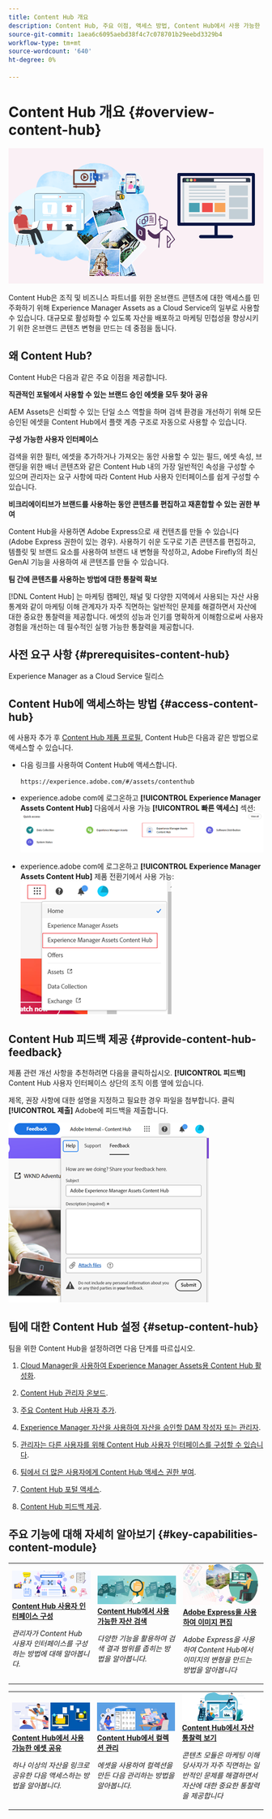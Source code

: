 ```yaml
---
title: Content Hub 개요
description: Content Hub, 주요 이점, 액세스 방법, Content Hub에서 사용 가능한 옵션에 대한 피드백을 제공하는 방법에 대해 자세히 알아보십시오.
source-git-commit: 1aea6c6095aebd38f4c7c078701b29eebd3329b4
workflow-type: tm+mt
source-wordcount: '640'
ht-degree: 0%

---
```



# Content Hub 개요 {#overview-content-hub}

![Content Hub 개요](assets/content-hub-overview.png)

Content Hub은 조직 및 비즈니스 파트너를 위한 온브랜드 콘텐츠에 대한 액세스를 민주화하기 위해 Experience Manager Assets as a Cloud Service의 일부로 사용할 수 있습니다. 대규모로 활성화할 수 있도록 자산을 배포하고 마케팅 민첩성을 향상시키기 위한 온브랜드 콘텐츠 변형을 만드는 데 중점을 둡니다.

## 왜 Content Hub?

Content Hub은 다음과 같은 주요 이점을 제공합니다.

**직관적인 포털에서 사용할 수 있는 브랜드 승인 에셋을 모두 찾아 공유**

AEM Assets은 신뢰할 수 있는 단일 소스 역할을 하며 검색 환경을 개선하기 위해 모든 승인된 에셋을 Content Hub에서 플랫 계층 구조로 자동으로 사용할 수 있습니다.

**구성 가능한 사용자 인터페이스**

검색을 위한 필터, 에셋을 추가하거나 가져오는 동안 사용할 수 있는 필드, 에셋 속성, 브랜딩을 위한 배너 콘텐츠와 같은 Content Hub 내의 가장 일반적인 속성을 구성할 수 있으며 관리자는 요구 사항에 따라 Content Hub 사용자 인터페이스를 쉽게 구성할 수 있습니다.

**비크리에이티브가 브랜드를 사용하는 동안 콘텐츠를 편집하고 재혼합할 수 있는 권한 부여**

Content Hub을 사용하면 Adobe Express으로 새 컨텐츠를 만들 수 있습니다(Adobe Express 권한이 있는 경우). 사용하기 쉬운 도구로 기존 콘텐츠를 편집하고, 템플릿 및 브랜드 요소를 사용하여 브랜드 내 변형을 작성하고, Adobe Firefly의 최신 GenAI 기능을 사용하여 새 콘텐츠를 만들 수 있습니다.

**팀 간에 콘텐츠를 사용하는 방법에 대한 통찰력 확보**

[!DNL Content Hub] 는 마케팅 캠페인, 채널 및 다양한 지역에서 사용되는 자산 사용 통계와 같이 마케팅 이해 관계자가 자주 직면하는 일반적인 문제를 해결하면서 자산에 대한 중요한 통찰력을 제공합니다. 에셋의 성능과 인기를 명확하게 이해함으로써 사용자 경험을 개선하는 데 필수적인 실행 가능한 통찰력을 제공합니다.

## 사전 요구 사항 {#prerequisites-content-hub}

Experience Manager as a Cloud Service 릴리스

## Content Hub에 액세스하는 방법 {#access-content-hub}

에 사용자 추가 후 [Content Hub 제품 프로필](/help/assets/deploy-content-hub.md#content-hub-instance-product-profile), Content Hub은 다음과 같은 방법으로 액세스할 수 있습니다.

* 다음 링크를 사용하여 Content Hub에 액세스합니다.

  `https://experience.adobe.com/#/assets/contenthub`

* experience.adobe com에 로그온하고 **[!UICONTROL Experience Manager Assets Content Hub]** 다음에서 사용 가능 **[!UICONTROL 빠른 액세스]** 섹션:
  ![Content Hub 액세스](assets/access-content-hub.png)

* experience.adobe com에 로그온하고 **[!UICONTROL Experience Manager Assets Content Hub]** 제품 전환기에서 사용 가능:
  ![Content Hub 액세스 방법 3](assets/access-content-hub-alternate.png)



## Content Hub 피드백 제공 {#provide-content-hub-feedback}

제품 관련 개선 사항을 추천하려면 다음을 클릭하십시오. **[!UICONTROL 피드백]** Content Hub 사용자 인터페이스 상단의 조직 이름 옆에 있습니다.

제목, 권장 사항에 대한 설명을 지정하고 필요한 경우 파일을 첨부합니다. 클릭 **[!UICONTROL 제출]** Adobe에 피드백을 제출합니다.

![Content Hub 피드백](assets/content-hub-feedback.png)

## 팀에 대한 Content Hub 설정 {#setup-content-hub}

팀을 위한 Content Hub을 설정하려면 다음 단계를 따르십시오.

1. [Cloud Manager을 사용하여 Experience Manager Assets용 Content Hub 활성화](deploy-content-hub.md#enable-content-hub).

1. [Content Hub 관리자 온보드](deploy-content-hub.md#onboard-content-hub-administrator).

1. [주요 Content Hub 사용자 추가](deploy-content-hub.md#onboard-content-hub-consumer-users).

1. [Experience Manager 자산을 사용하여 자산을 승인할 DAM 작성자 또는 관리자](approve-assets.md).

1. [관리자는 다른 사용자를 위해 Content Hub 사용자 인터페이스를 구성할 수 있습니다](configure-content-hub-ui-options.md).

1. [팀에서 더 많은 사용자에게 Content Hub 액세스 권한 부여](deploy-content-hub.md#onboard-content-hub-consumer-users).

1. [Content Hub 포털 액세스](#access-content-hub).

1. [Content Hub 피드백 제공](#provide-content-hub-feedback).


## 주요 기능에 대해 자세히 알아보기 {#key-capabilities-content-module}

<table>
<td>
   <a href="/help/assets/configure-content-hub-ui-options.md">
   <img alt="Content Hub 배포" src="./assets/configure-assets.png" />
   </a>
   <div>
      <a href="/help/assets/configure-content-hub-ui-options.md">
      <strong>Content Hub 사용자 인터페이스 구성</strong>
      </a>
   </div>
   <p>
      <em>관리자가 Content Hub 사용자 인터페이스를 구성하는 방법에 대해 알아봅니다. </em>
   </p>
</td>


<td>
   <a href="/help/assets/search-assets-content-hub.md">
   <img alt="Content Hub에서 사용 가능한 자산 검색" src="./assets/search.png" />
   </a>
   <div>
      <a href="/help/assets/search-assets-content-hub.md">
      <strong>Content Hub에서 사용 가능한 자산 검색</strong>
      </a>
   </div>
   <p>
      <em>다양한 기능을 활용하여 검색 결과 범위를 좁히는 방법을 알아봅니다.</em>
   </p>
</td>
<td>
   <a href="/help/assets/edit-images-content-hub.md">
   <img alt="Adobe Express를 사용하여 이미지 편집" src="./assets/edit-images-content-hub.png" />
   </a>
   <div>
      <a href="/help/assets/edit-images-content-hub.md">
      <strong>Adobe Express을 사용하여 이미지 편집</strong>
      </a>
   </div>
   <p>
      <em>Adobe Express을 사용하여 Content Hub에서 이미지의 변형을 만드는 방법을 알아봅니다</em>
   </p>
</td>
</table>
<table>
<td>
   <a href="/help/assets/share-assets-content-hub.md">
   <img alt="Content Hub에서 사용 가능한 에셋 공유" src="./assets/share-assets-banner.png" />
   </a>
   <div>
      <a href="/help/assets/share-assets-content-hub.md">
      <strong>Content Hub에서 사용 가능한 에셋 공유</strong>
      </a>
   </div>
   <p>
      <em>하나 이상의 자산을 링크로 공유한 다음 액세스하는 방법을 알아봅니다.</em>
   </p>
</td>
<td>
   <a href="/help/assets/collections-content-hub.md">
   <img alt="Content Hub에서 컬렉션 관리" src="./assets/manage-collection.png" />
   </a>
   <div>
      <a href="/help/assets/collections-content-hub.md">
      <strong>Content Hub에서 컬렉션 관리</strong>
      </a>
   </div>
   <p>
      <em>에셋을 사용하여 컬렉션을 만든 다음 관리하는 방법을 알아봅니다.</em>
   </p>
</td>
<td>
   <a href="/help/assets/insights-content-hub.md">
   <img alt="Content Hub에서 사용 가능한 에셋 공유" src="./assets/asset-insights-banner.jpg" />
   </a>
   <div>
      <a href="/help/assets/insights-content-hub.md">
      <strong>Content Hub에서 자산 통찰력 보기</strong>
      </a>
   </div>
   <p>
      <em> 콘텐츠 모듈은 마케팅 이해 당사자가 자주 직면하는 일반적인 문제를 해결하면서 자산에 대한 중요한 통찰력을 제공합니다</em>
   </p>
</td>
</table>
